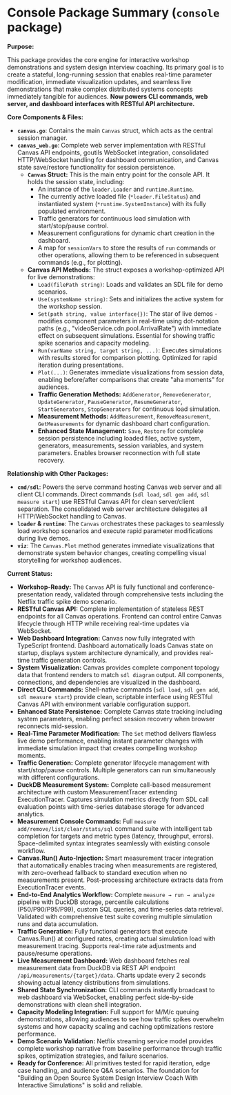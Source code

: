 # Console Package Summary (`console` package)

**Purpose:**

This package provides the core engine for interactive workshop demonstrations and system design interview coaching. Its primary goal is to create a stateful, long-running session that enables real-time parameter modification, immediate visualization updates, and seamless live demonstrations that make complex distributed systems concepts immediately tangible for audiences. **Now powers CLI commands, web server, and dashboard interfaces with RESTful API architecture.**

**Core Components & Files:**

*   **`canvas.go`**: Contains the main `Canvas` struct, which acts as the central session manager.
*   **`canvas_web.go`**: Complete web server implementation with RESTful Canvas API endpoints, goutils WebSocket integration, consolidated HTTP/WebSocket handling for dashboard communication, and Canvas state save/restore functionality for session persistence.
    *   **`Canvas` Struct:** This is the main entry point for the console API. It holds the session state, including:
        *   An instance of the `loader.Loader` and `runtime.Runtime`.
        *   The currently active loaded file (`*loader.FileStatus`) and instantiated system (`*runtime.SystemInstance`) with its fully populated environment.
        *   Traffic generators for continuous load simulation with start/stop/pause control.
        *   Measurement configurations for dynamic chart creation in the dashboard.
        *   A map for `sessionVars` to store the results of `run` commands or other operations, allowing them to be referenced in subsequent commands (e.g., for plotting).
    *   **Canvas API Methods:** The struct exposes a workshop-optimized API for live demonstrations:
        *   `Load(filePath string)`: Loads and validates an SDL file for demo scenarios.
        *   `Use(systemName string)`: Sets and initializes the active system for the workshop session.
        *   `Set(path string, value interface{})`: The star of live demos - modifies component parameters in real-time using dot-notation paths (e.g., "videoService.cdn.pool.ArrivalRate") with immediate effect on subsequent simulations. Essential for showing traffic spike scenarios and capacity modeling.
        *   `Run(varName string, target string, ...)`: Executes simulations with results stored for comparison plotting. Optimized for rapid iteration during presentations.
        *   `Plot(...)`: Generates immediate visualizations from session data, enabling before/after comparisons that create "aha moments" for audiences.
        *   **Traffic Generation Methods:** `AddGenerator`, `RemoveGenerator`, `UpdateGenerator`, `PauseGenerator`, `ResumeGenerator`, `StartGenerators`, `StopGenerators` for continuous load simulation.
        *   **Measurement Methods:** `AddMeasurement`, `RemoveMeasurement`, `GetMeasurements` for dynamic dashboard chart configuration.
        *   **Enhanced State Management:** `Save`, `Restore` for complete session persistence including loaded files, active system, generators, measurements, session variables, and system parameters. Enables browser reconnection with full state recovery.

**Relationship with Other Packages:**

*   **`cmd/sdl`**: Powers the serve command hosting Canvas web server and all client CLI commands. Direct commands (`sdl load`, `sdl gen add`, `sdl measure start`) use RESTful Canvas API for clean server/client separation. The consolidated web server architecture delegates all HTTP/WebSocket handling to Canvas.
*   **`loader` & `runtime`**: The `Canvas` orchestrates these packages to seamlessly load workshop scenarios and execute rapid parameter modifications during live demos.
*   **`viz`**: The `Canvas.Plot` method generates immediate visualizations that demonstrate system behavior changes, creating compelling visual storytelling for workshop audiences.

**Current Status:**

*   **Workshop-Ready:** The `Canvas` API is fully functional and conference-presentation ready, validated through comprehensive tests including the Netflix traffic spike demo scenario.
*   **RESTful Canvas API:** Complete implementation of stateless REST endpoints for all Canvas operations. Frontend can control entire Canvas lifecycle through HTTP while receiving real-time updates via WebSocket.
*   **Web Dashboard Integration:** Canvas now fully integrated with TypeScript frontend. Dashboard automatically loads Canvas state on startup, displays system architecture dynamically, and provides real-time traffic generation controls.
*   **System Visualization:** Canvas provides complete component topology data that frontend renders to match `sdl diagram` output. All components, connections, and dependencies are visualized in the dashboard.
*   **Direct CLI Commands:** Shell-native commands (`sdl load`, `sdl gen add`, `sdl measure start`) provide clean, scriptable interface using RESTful Canvas API with environment variable configuration support.
*   **Enhanced State Persistence:** Complete Canvas state tracking including system parameters, enabling perfect session recovery when browser reconnects mid-session.
*   **Real-Time Parameter Modification:** The `Set` method delivers flawless live demo performance, enabling instant parameter changes with immediate simulation impact that creates compelling workshop moments.
*   **Traffic Generation:** Complete generator lifecycle management with start/stop/pause controls. Multiple generators can run simultaneously with different configurations.
*   **DuckDB Measurement System:** Complete call-based measurement architecture with custom MeasurementTracer extending ExecutionTracer. Captures simulation metrics directly from SDL call evaluation points with time-series database storage for advanced analytics.
*   **Measurement Console Commands:** Full `measure add/remove/list/clear/stats/sql` command suite with intelligent tab completion for targets and metric types (latency, throughput, errors). Space-delimited syntax integrates seamlessly with existing console workflow.
*   **Canvas.Run() Auto-Injection:** Smart measurement tracer integration that automatically enables tracing when measurements are registered, with zero-overhead fallback to standard execution when no measurements present. Post-processing architecture extracts data from ExecutionTracer events.
*   **End-to-End Analytics Workflow:** Complete `measure → run → analyze` pipeline with DuckDB storage, percentile calculations (P50/P90/P95/P99), custom SQL queries, and time-series data retrieval. Validated with comprehensive test suite covering multiple simulation runs and data accumulation.
*   **Traffic Generation:** Fully functional generators that execute Canvas.Run() at configured rates, creating actual simulation load with measurement tracing. Supports real-time rate adjustments and pause/resume operations.
*   **Live Measurement Dashboard:** Web dashboard fetches real measurement data from DuckDB via REST API endpoint `/api/measurements/{target}/data`. Charts update every 2 seconds showing actual latency distributions from simulations.
*   **Shared State Synchronization:** CLI commands instantly broadcast to web dashboard via WebSocket, enabling perfect side-by-side demonstrations with clean shell integration.
*   **Capacity Modeling Integration:** Full support for M/M/c queuing demonstrations, allowing audiences to see how traffic spikes overwhelm systems and how capacity scaling and caching optimizations restore performance.
*   **Demo Scenario Validation:** Netflix streaming service model provides complete workshop narrative from baseline performance through traffic spikes, optimization strategies, and failure scenarios.
*   **Ready for Conference:** All primitives tested for rapid iteration, edge case handling, and audience Q&A scenarios. The foundation for "Building an Open Source System Design Interview Coach With Interactive Simulations" is solid and reliable.
